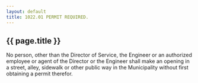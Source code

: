 ```yaml
---
layout: default 
title: 1022.01 PERMIT REQUIRED.
---
```


{{ page.title }}
----------------

No person, other than the Director of Service, the Engineer or an
authorized employee or agent of the Director or the Engineer shall make
an opening in a street, alley, sidewalk or other public way in the
Municipality without first obtaining a permit therefor.
